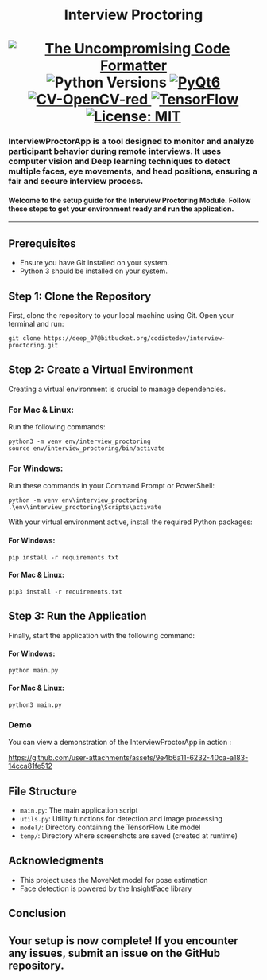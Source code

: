 <p>
  <div align="center">
  <h1>
<br >
  Interview Proctoring<br /> <br />
    <a href="https://github.com/psf/black">
      <img
        src="https://img.shields.io/badge/code%20style-black-000000.svg"
        alt="The Uncompromising Code Formatter"
      />
    </a>
      <a>
      <img
        src="https://img.shields.io/badge/python-3.9%20%7C%203.10-blue"
        alt="Python Versions"
      />
    </a>
    <a href="https://opensource.org/licenses/MIT">
      <img
        src="https://img.shields.io/badge/GUI-PyQt6-green"
        alt="PyQt6"
      />
    </a>
    <a href="https://opensource.org/licenses/MIT">
      <img
        src="https://img.shields.io/badge/CV-OpenCV-red"
        alt="CV-OpenCV-red"
      />
    </a>
    <a href="https://opensource.org/licenses/MIT">
      <img
        src="https://img.shields.io/badge/DL-TensorFlow-orange"
        alt="TensorFlow"
      />
    </a>
     <a href="https://opensource.org/licenses/MIT">
      <img
        src="https://img.shields.io/badge/License-MIT-blue.svg"
        alt="License: MIT"
      />
    </a>
  </h1>
  </div>
   <h3>InterviewProctorApp is a tool designed to monitor and analyze participant behavior during remote interviews. It uses computer vision and Deep learning techniques to detect multiple faces, eye movements, and head positions, ensuring a fair and secure interview process.
</h3>
  <h4>Welcome to the setup guide for the Interview Proctoring Module. Follow these steps to get your environment ready and run the application.</h4>
</p>

---
## Prerequisites
- Ensure you have Git installed on your system.
- Python 3 should be installed on your system.

## Step 1: Clone the Repository
First, clone the repository to your local machine using Git. Open your terminal and run:

```
git clone https://deep_07@bitbucket.org/codistedev/interview-proctoring.git
```

## Step 2: Create a Virtual Environment
Creating a virtual environment is crucial to manage dependencies.

### For Mac & Linux:
Run the following commands:

```
python3 -m venv env/interview_proctoring
source env/interview_proctoring/bin/activate
```

### For Windows:
Run these commands in your Command Prompt or PowerShell:

```
python -m venv env\interview_proctoring
.\env\interview_proctoring\Scripts\activate
```

With your virtual environment active, install the required Python packages:


#### For Windows:
```
pip install -r requirements.txt
```

#### For Mac & Linux:
```
pip3 install -r requirements.txt
```

## Step 3: Run the Application
Finally, start the application with the following command:

#### For Windows:
```
python main.py
```

#### For Mac & Linux:
```
python3 main.py
```

### Demo

You can view a demonstration of the InterviewProctorApp in action : 

https://github.com/user-attachments/assets/9e4b6a11-6232-40ca-a183-14cca81fe512

## File Structure

- `main.py`: The main application script
- `utils.py`: Utility functions for detection and image processing
- `model/`: Directory containing the TensorFlow Lite model
- `temp/`: Directory where screenshots are saved (created at runtime)

## Acknowledgments

- This project uses the MoveNet model for pose estimation
- Face detection is powered by the InsightFace library

## Conclusion
Your setup is now complete! If you encounter any issues, submit an issue on the GitHub repository.
---

